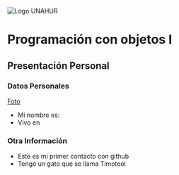 ![Logo UNAHUR](./UNAHUR.png)

# Programación con objetos I
## Presentación Personal

### Datos Personales
[Foto](./photo.jpeg)
- Mi nombre es:
- Vivo en


### Otra Información
- Este es mi primer contacto con github
- Tengo un gato que se llama Timoteol
